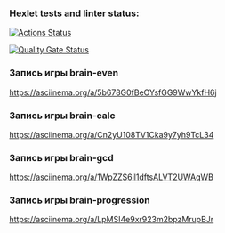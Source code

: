 ### Hexlet tests and linter status:

[![Actions Status](https://github.com/SedaMelkhi/backend-project-44/actions/workflows/hexlet-check.yml/badge.svg)](https://github.com/SedaMelkhi/backend-project-44/actions)

[![Quality Gate Status](https://sonarcloud.io/api/project_badges/measure?project=SedaMelkhi_backend-project-44&metric=alert_status)](https://sonarcloud.io/project/overview?id=SedaMelkhi_backend-project-44)

### Запись игры brain-even
https://asciinema.org/a/5b678G0fBeOYsfGG9WwYkfH6j

### Запись игры brain-calc
https://asciinema.org/a/Cn2yU108TV1Cka9y7yh9TcL34

### Запись игры brain-gcd
https://asciinema.org/a/1WpZZS6il1dftsALVT2UWAqWB

### Запись игры brain-progression
https://asciinema.org/a/LpMSI4e9xr923m2bpzMrupBJr